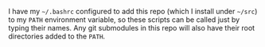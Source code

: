 
I have my `~/.bashrc` configured to add this repo (which I install under
`~/src`) to my `PATH` environment variable, so these scripts can be called
just by typing their names. Any git submodules in this repo will also have their
root directories added to the `PATH`.

